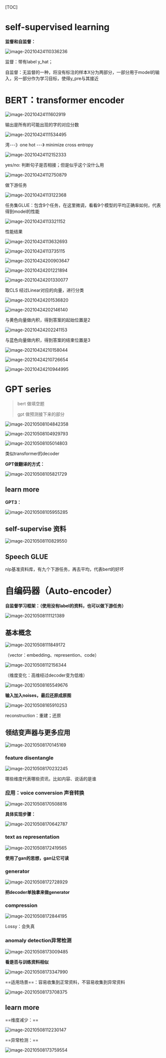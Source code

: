 [TOC]



# self-supervised learning



**监督和自监督：**

![image-20210424110336236](images/image-20210424110336236.png)

监督：带有label y_hat；

自监督：无监督的一种，将没有标注的样本X分为两部分，一部分用于model的输入，另一部分作为学习目标，使得y_pre与其接近



# BERT：transformer encoder

![image-20210424111602919](images/image-20210424111602919.png)

输出是所有的可能出现的字的对应分数



![image-20210424111534495](images/image-20210424111534495.png)

湾---》one hot ---》 minimize cross entropy



![image-20210424112152333](images/image-20210424112152333.png)

yes/no: 判断句子是否相接；但是似乎这个没什么用



![image-20210424112750879](images/image-20210424112750879.png)

做下游任务



![image-20210424113122368](images/image-20210424113122368.png)

任务集GLUE：包含9个任务，在这里微调，看看9个模型的平均正确率如何，代表得到model的性能



![image-20210424113321152](images/image-20210424113321152.png)

性能结果



![image-20210424113632693](images/image-20210424113632693.png)

![image-20210424113735115](images/image-20210424113735115.png)



![image-20210424200903647](images/image-20210424200903647.png)



![image-20210424201221894](images/image-20210424201221894.png)

![image-20210424201330077](images/image-20210424201330077.png)

取CLS 经过Linear对应的向量，进行分类



![image-20210424201536820](images/image-20210424201536820.png)

![image-20210424202146140](images/image-20210424202146140.png)

与黄色向量做内积，得到答案的起始位置是2

![image-20210424202241153](images/image-20210424202241153.png)

与蓝色向量做内积，得到答案的结束位置是3



![image-20210424210158044](images/image-20210424210158044.png)

![image-20210424210726654](images/image-20210424210726654.png)



![image-20210424210944995](images/image-20210424210944995.png)

# GPT series

> bert 做填空题
>
> gpt 做预测接下来的部分



![image-20210508104842358](images/image-20210508104842358.png)



![image-20210508104929793](images/image-20210508104929793.png)



![image-20210508105014803](images/image-20210508105014803.png)

类似transformer的decoder



**GPT做翻译的方式：**

![image-20210508105821729](images/image-20210508105821729.png)



## learn more

**GPT3：**

![image-20210508105955285](images/image-20210508105955285.png)

## self-supervise 资料

![image-20210508110829550](images/image-20210508110829550.png)



## Speech GLUE

nlp基准资料库，有九个下游任务，再去平均，代表bert的好坏



# 自编码器（Auto-encoder）



**自监督学习框架：（使用没有label的资料，也可以做下游任务）**

![image-20210508111121389](images/image-20210508111121389.png)



## 基本概念

![image-20210508111849172](images/image-20210508111849172.png)

（vector：embedding、represention、code）



![image-20210508112156344](images/image-20210508112156344.png)

（维度变化：高维经过decoder变为低维）



![image-20210508165549676](images/image-20210508165549676.png)

**输入加入noises，最后还原成原图**



![image-20210508165910253](images/image-20210508165910253.png)

reconstruction：重建；还原



## 领结变声器与更多应用

![image-20210508170145169](images/image-20210508170145169.png)



### feature disentangle

![image-20210508170232245](images/image-20210508170232245.png)

哪些维度代表哪些资讯，比如内容、说话的是谁



### 应用：voice conversion 声音转换

![image-20210508170508816](images/image-20210508170508816.png)



**具体实现步骤：**

![image-20210508170642787](images/image-20210508170642787.png)





### text  as representation

![image-20210508172419565](images/image-20210508172419565.png)

**使用了gan的思想，gan让它可读**



### generator

![image-20210508172728929](images/image-20210508172728929.png)

**把decoder单独拿来做generator**



### compression

![image-20210508172844195](images/image-20210508172844195.png)

Lossy：会失真



### anomaly detection异常检测

![image-20210508173009485](images/image-20210508173009485.png)

**看是否与训练资料相似**



![image-20210508173347990](images/image-20210508173347990.png)

==适用场景==：容易收集到正常资料，不容易收集到异常资料



![image-20210508173708375](images/image-20210508173708375.png)





## learn more

==维度减少：==

![image-20210508112230147](images/image-20210508112230147.png)

==异常检测：==

![image-20210508173759554](images/image-20210508173759554.png)



